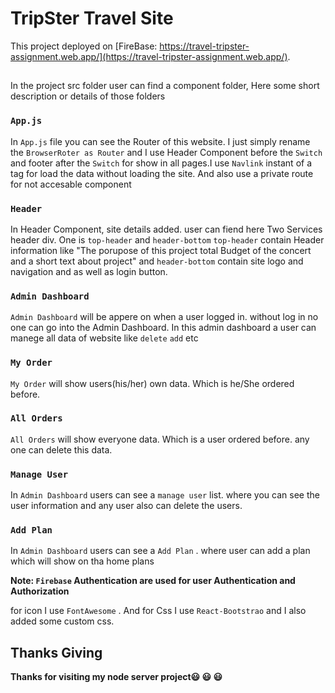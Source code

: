 # TripSter Travel Site

This project deployed on [FireBase: https://travel-tripster-assignment.web.app/](https://travel-tripster-assignment.web.app/).

## 

In the project src folder user can find a component folder, 
Here some short description or details of those folders

### `App.js`

In `App.js` file you can see the Router of this website. I just simply rename the `BrowserRoter as Router` and I use Header Component before the `Switch` and footer after the `Switch` for show in all pages.I use `Navlink` instant of a tag for load the data without loading the site. And also use a private route for not accesable component 

### `Header`

In Header Component, site details added. 
user can fiend here Two Services header div. One is `top-header` and `header-bottom`
`top-header` contain Header information like "The porupose of this project total Budget of the concert and a short text about project" and `header-bottom` contain site logo and navigation and as well as login button. 


### `Admin Dashboard`

`Admin Dashboard` will be appere on when a user logged in. without log in no one can go into the Admin Dashboard. In this admin dashboard a user can manege all data of website like `delete` `add` etc


### `My Order`

`My Order` will show users(his/her) own data. Which is he/She ordered before. 

### `All Orders`

`All Orders` will show everyone data. Which is a user ordered before. any one can delete this data.
### `Manage User`

In `Admin Dashboard` users can see a `manage user` list. where you can see the user information and  any user also can delete the users.

### `Add Plan`

In `Admin Dashboard` users can see a `Add Plan` . where user can add a plan which will show on tha home plans

**Note:  `Firebase` Authentication are used for user Authentication and Authorization**




for icon  I use `FontAwesome` . And for Css I use `React-Bootstrao` and I also added some custom css. 

## Thanks Giving

**Thanks for visiting my node server project:smiley: :smiley: :smiley:**